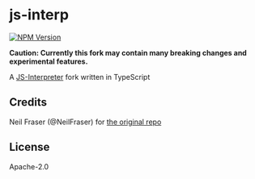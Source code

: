 # js-interp

[![NPM Version][npm-image]][npm-url]

**Caution: Currently this fork may contain many breaking changes and experimental features.**

A [JS-Interpreter](https://github.com/NeilFraser/JS-Interpreter) fork written in TypeScript

## Credits

Neil Fraser (@NeilFraser) for [the original repo](https://github.com/NeilFraser/JS-Interpreter)

## License

Apache-2.0

[npm-image]: https://img.shields.io/npm/v/js-interp.svg
[npm-url]: https://npmjs.org/package/js-interp
